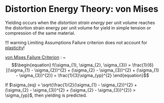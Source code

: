 # Distortion Energy Theory: von Mises
Yielding occurs when the *distortion strain energy* per unit volume reaches the distortion strain energy per unit volume for yield in simple tension or compression of the same material.

!!! warning Limiting Assumptions
    Failure criterion does not account for [plasticity](../engr-839-001-mechanical-metallurgy/plasticity.md)!

[von Mises Failure Criterion](von-mises-failure-criterion.md)
: ~$$\begin{equation}
f(\sigma_{1}, \sigma_{2}, \sigma_{3}) = \frac{1}{6}[(\sigma_{1} - \sigma_{2})^{2} + (\sigma_{2} - \sigma_{3})^{2} + (\sigma_{1} - \sigma_{3})^{2}] = \frac{1}{3}\sigma_{yp}^{2}
\end{equation}$$

If $\sigma_{eq} = \sqrt{\frac{1}{2}(\sigma_{1} - \sigma_{2})^{2} + (\sigma_{2} - \sigma_{3})^{2} + (\sigma_{2} - \sigma_{3})^{2}} > \sigma_{yp}$, then yielding is predicted.